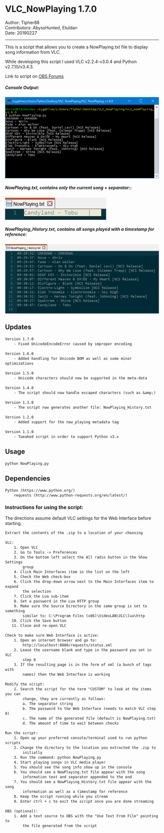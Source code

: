 # VLC_NowPlaying 1.7.0

Author:         Tipher88  
Contributors:   AbyssHunted, Etuldan  
Date:           20190227

---

This is a script that allows you to create a NowPlaying.txt file to display song
    information from VLC.

While developing this script I used VLC v2.2.4-v3.0.4 and Python v2.7.10/v3.4.3.

Link to script on [OBS Forums](https://obsproject.com/forum/resources/vlc-nowplaying.244/)

##### Console Output:
![Console Output](docs/screenshots/Console.PNG)

##### NowPlaying.txt, contains only the current song + separator::
![NowPlaying](docs/screenshots/NowPlaying.PNG)

##### NowPlaying_History.txt, contains all songs played with a timestamp for reference:
![NowPlaying History](docs/screenshots/NowPlaying_History.PNG)

## Updates
    
    Version 1.7.0
        - Fixed UnicodeEncodeError caused by improper encoding
    
    Version 1.6.0
        - Added handling for Unicode BOM as well as some minor optimizations
    
    Version 1.5.0
        - Unicode characters should now be supported in the meta-data
        
    Version 1.4.0
        - The script should now handle escaped characters (such as &amp;)
        
    Version 1.3.0
        - The script now generates another file: NowPlaying_History.txt
        
    Version 1.2.0
        - Added support for the now_playing metadata tag
        
    Version 1.1.0
        - Tweaked script in order to support Python v3.x
## Usage
    python NowPlaying.py

## Dependencies
    Python (https://www.python.org/)
        requests (http://www.python-requests.org/en/latest/)

### Instructions for using the script:

The directions assume default VLC settings for the Web Interface before starting.

    Extract the contents of the .zip to a location of your choosing

    VLC:
        1. Open VLC
        2. Go to Tools -> Preferences
        3. On the bottom left select the All radio button in the Show Settings
            group
        4. Click Main Interfaces item in the list on the left
        5. Check the Web check-box
        6. Click the drop-down arrow next to the Main Interfaces item to expand
            the selection
        7. Click the Lua sub-item
        8. Set a password in the Lua HTTP group
        9. Make sure the Source Directory in the same group is set to something
            similar to: C:\Program Files (x86)\VideoLAN\VLC\lua\http
       10. Click the Save button
       11. Close and re-open VLC
    
    Check to make sure Web Interface is active:
        1. Open an internet browser and go to:
            http://localhost:8080/requests/status.xml
        2. Leave the username blank and type in the password you set in VLC
            step 8
        3. If the resulting page is in the form of xml (a bunch of tags with
            names) then the Web Interface is working
    
    Modify the script:
        1. Search the script for the term "CUSTOM" to look at the items you can
            change, they are currently as follows:
            a. The separator string
            b. The password to the Web Interface (needs to match VLC step 8)
            c. The name of the generated file (default is NowPlaying.txt)
            d. The amount of time to wait between checks
    
    Run the script:
        1. Open up your preferred console/terminal used to run python scripts
        2. Change the directory to the location you extracted the .zip to
            initially
        3. Run the command: python NowPlaying.py
        4. Start playing songs in VLC media player
        5. You should see the song info show up in the console
        6. You should see a NowPlaying.txt file appear with the song
            information text and separator appended to the end
        7. You should see a NowPlaying_History.txt file appear with the song
            information as well as a timestamp for reference
        8. Keep the script running while you stream
        9. Enter ctrl + c to exit the script once you are done streaming
    
    OBS (optional):
        1. Add a text source to OBS with the "Use Text From File" pointing to
            the file generated from the script
